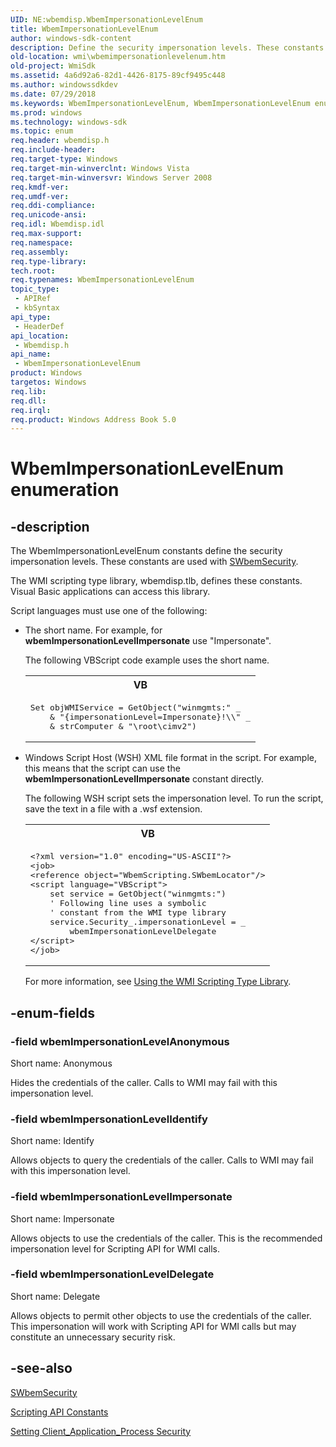 ```yaml
---
UID: NE:wbemdisp.WbemImpersonationLevelEnum
title: WbemImpersonationLevelEnum
author: windows-sdk-content
description: Define the security impersonation levels. These constants are used with SWbemSecurity.
old-location: wmi\wbemimpersonationlevelenum.htm
old-project: WmiSdk
ms.assetid: 4a6d92a6-82d1-4426-8175-89cf9495c448
ms.author: windowssdkdev
ms.date: 07/29/2018
ms.keywords: WbemImpersonationLevelEnum, WbemImpersonationLevelEnum enumeration [Windows Management Instrumentation], _hmm_wbemimpersonationlevelenum, wbemImpersonationLevelAnonymous, wbemImpersonationLevelDelegate, wbemImpersonationLevelIdentify, wbemImpersonationLevelImpersonate, wbemdisp/WbemImpersonationLevelEnum, wbemdisp/wbemImpersonationLevelAnonymous, wbemdisp/wbemImpersonationLevelDelegate, wbemdisp/wbemImpersonationLevelIdentify, wbemdisp/wbemImpersonationLevelImpersonate, wmi.wbemimpersonationlevelenum
ms.prod: windows
ms.technology: windows-sdk
ms.topic: enum
req.header: wbemdisp.h
req.include-header: 
req.target-type: Windows
req.target-min-winverclnt: Windows Vista
req.target-min-winversvr: Windows Server 2008
req.kmdf-ver: 
req.umdf-ver: 
req.ddi-compliance: 
req.unicode-ansi: 
req.idl: Wbemdisp.idl
req.max-support: 
req.namespace: 
req.assembly: 
req.type-library: 
tech.root: 
req.typenames: WbemImpersonationLevelEnum
topic_type:
 - APIRef
 - kbSyntax
api_type:
 - HeaderDef
api_location:
 - Wbemdisp.h
api_name:
 - WbemImpersonationLevelEnum
product: Windows
targetos: Windows
req.lib: 
req.dll: 
req.irql: 
req.product: Windows Address Book 5.0
---
```


# WbemImpersonationLevelEnum enumeration


## -description


The 
WbemImpersonationLevelEnum constants define the security impersonation levels. These constants are used with 
<a href="https://msdn.microsoft.com/794587fa-5feb-455b-be28-ecfaa25625ad">SWbemSecurity</a>.

The WMI scripting type library, wbemdisp.tlb, defines these constants. Visual Basic applications can access this library.

Script languages must use one of the following:
<ul>
<li>
The short name. For example, for <b>wbemImpersonationLevelImpersonate</b> use "Impersonate".

The following VBScript code example uses the short name.

<div class="code"><span codelanguage="VisualBasic"><table>
<tr>
<th>VB</th>
</tr>
<tr>
<td>
<pre>Set objWMIService = GetObject("winmgmts:" _ 
    &amp; "{impersonationLevel=Impersonate}!\\" _
    &amp; strComputer &amp; "\root\cimv2")</pre>
</td>
</tr>
</table></span></div>
</li>
<li>
Windows Script Host (WSH) XML file format in the script. For example, this means that the script can use the  <b>wbemImpersonationLevelImpersonate</b> constant directly.

The following WSH script sets the impersonation level. To run the script, save the text in a file with a .wsf extension.

<div class="code"><span codelanguage="VisualBasic"><table>
<tr>
<th>VB</th>
</tr>
<tr>
<td>
<pre>&lt;?xml version="1.0" encoding="US-ASCII"?&gt;
&lt;job&gt;
&lt;reference object="WbemScripting.SWbemLocator"/&gt;
&lt;script language="VBScript"&gt;
    set service = GetObject("winmgmts:")
    ' Following line uses a symbolic 
    ' constant from the WMI type library
    service.Security_.impersonationLevel = _
        wbemImpersonationLevelDelegate
&lt;/script&gt;
&lt;/job&gt;</pre>
</td>
</tr>
</table></span></div>
For more information, see 
<a href="https://msdn.microsoft.com/6ef4e210-0733-4f2a-89c1-1a7aca5a19d9">Using the WMI Scripting Type Library</a>.

</li>
</ul>

## -enum-fields




### -field wbemImpersonationLevelAnonymous

Short name: Anonymous

Hides the credentials of the caller. Calls to WMI may fail with this impersonation level.


### -field wbemImpersonationLevelIdentify

Short name: Identify

Allows objects to query the credentials of the caller. Calls to WMI may fail with this impersonation level.


### -field wbemImpersonationLevelImpersonate

Short name: Impersonate

Allows objects to use the credentials of the caller. This is the recommended impersonation level for Scripting API for WMI calls.


### -field wbemImpersonationLevelDelegate

Short name: Delegate

Allows objects to permit other objects to use the credentials of the caller. This impersonation will work with Scripting API for WMI calls but may constitute an unnecessary security risk.


## -see-also




<a href="https://msdn.microsoft.com/794587fa-5feb-455b-be28-ecfaa25625ad">SWbemSecurity</a>



<a href="https://msdn.microsoft.com/feaab757-3167-420b-8f42-edced4cd4c53">Scripting API
    Constants</a>



<a href="https://msdn.microsoft.com/790b4e40-9b92-464a-a774-dec0b75cedee">Setting Client_Application_Process Security</a>
 

 

